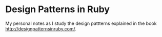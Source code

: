 # Design Patterns in Ruby

My personal notes as I study the design pattterns explained in the book http://designpatternsinruby.com/. 
